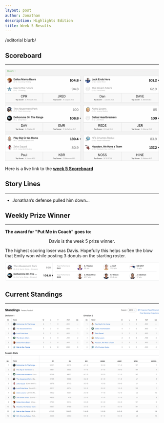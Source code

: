 ```yaml
---
layout: post
author: Jonathan
description: Highlights Edition
title: Week 5 Results
---
```

/editorial blurb/

## Scoreboard
---
<img class="center" src="/assets/results/wr5.png" alt="week 5 results">

Here is a live link to the **[week 5 Scoreboard](https://fantasy.espn.com/football/league/scoreboard?leagueId=215530&matchupPeriodId=5&mSPID=5)**


## Story Lines
---
- Jonathan’s defense pulled him down… 

## Weekly Prize Winner
---
**The award for "Put Me in Coach" goes to:**

<p  class="callout" align="center"> Davis is the week 5 prize winner.</p>

The highest scoring loser was Davis. Hopefully this helps soften the blow that Emily won while posting 3 donuts on the starting roster. 

<img class="center" src="/assets/results/biggestloser.png" alt="Biggest Loser">


## Current Standings
---

<img class="center" src="/assets/results/ws5.png" alt="week 5 standings">